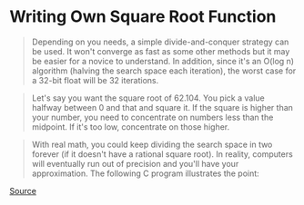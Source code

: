 Writing Own Square Root Function
================================

> Depending on you needs, a simple divide-and-conquer strategy can be used. It won't converge as fast as some other methods but it may be easier for a novice to understand. In addition, since it's an O(log n) algorithm (halving the search space each iteration), the worst case for a 32-bit float will be 32 iterations.

> Let's say you want the square root of 62.104. You pick a value halfway between 0 and that and square it. If the square is higher than your number, you need to concentrate on numbers less than the midpoint. If it's too low, concentrate on those higher.

> With real math, you could keep dividing the search space in two forever (if it doesn't have a rational square root). In reality, computers will eventually run out of precision and you'll have your approximation. The following C program illustrates the point:

[Source](http://stackoverflow.com/a/1623500)
